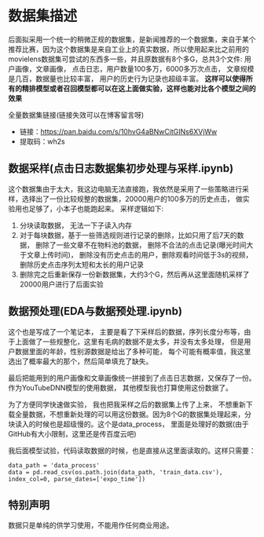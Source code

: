 # 数据集描述

后面拟采用一个统一的稍微正规的数据集，是新闻推荐的一个数据集，来自于某个推荐比赛，因为这个数据集是来自工业上的真实数据，所以使用起来比之前用的movielens数据集可尝试的东西多一些，并且原数据有8个多G，总共3个文件: 用户画像，文章画像， 点击日志，用户数量100多万，6000多万次点击， 文章规模是几百，数据量也比较丰富， 用户的历史行为记录也超级丰富。 **这样可以使得所有的精排模型或者召回模型都可以在这上面做实验，这样也能对比各个模型之间的效果**

全量数据集链接(链接失效可以在博客留言呀)

* 链接：https://pan.baidu.com/s/10hvG4aBNwCitGINs6XVjWw 
* 提取码：wh2s
## 数据采样(点击日志数据集初步处理与采样.ipynb)

这个数据集由于太大，我这边电脑无法直接跑，我依然是采用了一些策略进行采样，选择出了一份比较规整的数据集，20000用户的100多万的历史点击， 做实验用也足够了，小本子也能跑起来。 采样逻辑如下:

1. 分块读取数据， 无法一下子读入内存
2. 对于每块数据，基于一些筛选规则进行记录的删除，比如只用了后7天的数据， 删除了一些文章不在物料池的数据， 删除不合法的点击记录(曝光时间大于文章上传时间)， 删除没有历史点击的用户，删除观看时间低于3s的视频， 删除历史点击序列太短和太长的用户记录
3. 删除完之后重新保存一份新数据集，大约3个G，然后再从这里面随机采样了20000用户进行了后面实验

## 数据预处理(EDA与数据预处理.ipynb)

这个也是写成了一个笔记本， 主要是看了下采样后的数据，序列长度分布等，由于上面做了一些规整化，这里有毛病的数据不是太多，并没有太多处理， 但是用户数据里面的年龄，性别源数据是给出了多种可能， 每个可能有概率值，我这里选出了概率最大的那个，然后简单填充了缺失。

最后把能用到的用户画像和文章画像统一拼接到了点击日志数据，又保存了一份。 作为YouTubeDNN模型的使用数据， 其他模型我也打算使用这份数据了。

为了方便同学快速做实验， 我也把我采样之后的数据集上传了上来， 不想重新下载全量数据，不想重新处理的可以用这份数据。因为8个G的数据集处理起来，分块读入的时候也是超级慢的。这个是data_process， 里面是处理好的数据(由于GitHub有大小限制，这里还是传百度云吧)

我后面模型试验，代码读取数据的时候，也是直接从这里面读取的。这样只需要：

```
data_path = 'data_process'
data = pd.read_csv(os.path.join(data_path, 'train_data.csv'), index_col=0, parse_dates=['expo_time'])
```

## 特别声明

数据只是单纯的供学习使用，不能用作任何商业用途。

